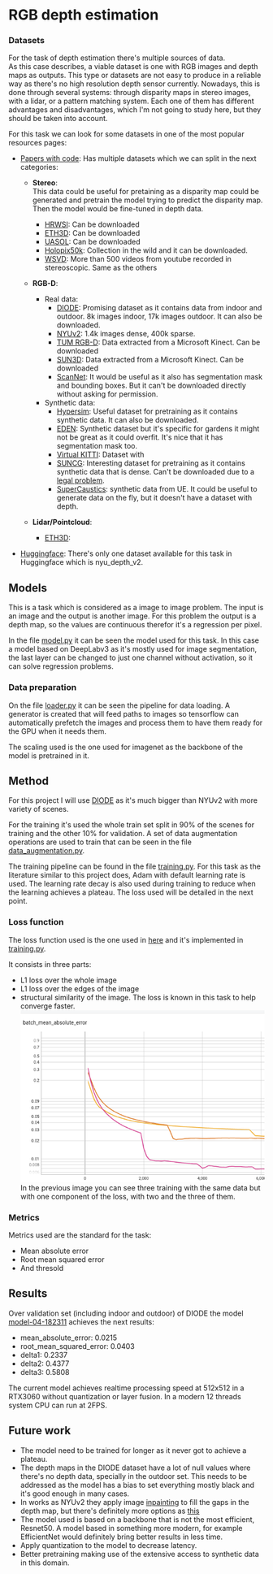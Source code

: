 # RGB depth estimation

### Datasets

For the task of depth estimation there's multiple sources of data.  
As this case describes, a viable dataset is one with RGB images and depth maps as outputs.
This type or datasets are not easy to produce in a reliable way as there's no high resolution depth sensor currently.
Nowadays, this is done through several systems: through disparity maps in stereo images, with a lidar, or a pattern
matching system.
Each one of them has different advantages and disadvantages, which I'm not going to study here, but they should be taken
into account.

For this task we can look for some datasets in one of the most popular resources pages:

* [Papers with code](https://paperswithcode.com/datasets?task=depth-estimation&mod=stereo):
  Has multiple datasets which we can split in the next categories:
    * **Stereo**:  
      This data could be useful for pretaining as a disparity map could be generated and pretrain the model trying to
      predict the disparity map. Then the model would be fine-tuned in depth data.
        * [HRWSI](https://kexianhust.github.io/Structure-Guided-Ranking-Loss/): Can be downloaded
        * [ETH3D](https://www.eth3d.net/overview): Can be downloaded
        * [UASOL](https://osf.io/64532/): Can be downloaded
        * [Holopix50k](https://github.com/leiainc/holopix50k): Collection in the wild and it can be downloaded.
        * [WSVD](https://sites.google.com/view/wsvd/home): More than 500 videos from youtube recorded in stereoscopic.
          Same as the others
    * **RGB-D**:
        * Real data:
            * [DIODE](https://diode-dataset.org/): Promising dataset as it contains data from indoor and
              outdoor. 8k images indoor, 17k images outdoor. It can also be downloaded.
            * [NYUv2](https://cs.nyu.edu/~silberman/datasets/nyu_depth_v2.html): 1.4k images dense, 400k sparse.
            * [TUM RGB-D](https://cvg.cit.tum.de/data/datasets/rgbd-dataset/download): Data extracted from a Microsoft
              Kinect. Can be downloaded
            * [SUN3D](https://sun3d.cs.princeton.edu/): Data extracted from a Microsoft Kinect. Can be downloaded
            * [ScanNet](https://github.com/ScanNet/ScanNet): It would be useful as it also has segmentation mask and
              bounding boxes. But it can't be downloaded directly without asking for permission.
        * Synthetic data:
            * [Hypersim](https://github.com/apple/ml-hypersim): Useful dataset for pretraining as it contains synthetic
              data. It can also be downloaded.
            * [EDEN](https://lhoangan.github.io/eden/): Synthetic dataset but it's specific for gardens it might not be
              great as it could overfit. It's nice that it has segmentation mask too.
            * [Virtual KITTI](https://europe.naverlabs.com/research/computer-vision/proxy-virtual-worlds-vkitti-1/):
              Dataset with
            * [SUNCG](https://sscnet.cs.princeton.edu/): Interesting dataset for pretraining as it contains synthetic
              data
              that is dense. Can't be downloaded due to
              a [legal problem](https://futurism.com/tech-suing-facebook-princeton-data).
            * [SuperCaustics](https://github.com/MMehdiMousavi/SuperCaustics): synthetic data from UE. It could be
              useful to generate data on the fly, but it doesn't have a dataset with depth.

    * **Lidar/Pointcloud**:
        * [ETH3D](https://www.eth3d.net/overview):

* [Huggingface](https://huggingface.co/datasets?task_categories=task_categories:depth-estimation&sort=downloads):
  There's only one dataset available for this task in Huggingface which is nyu_depth_v2.

## Models

This is a task which is considered as a image to image problem. The input is an image and the output is another image.
For this problem the output is a depth map, so the values are continuous therefor it's a regression per pixel.

In the file [model.py](model.py) it can be seen the model used for this task.
In this case a model based on DeepLabv3 as it's mostly used for image segmentation, the last layer can be changed to
just one channel without activation, so it can solve regression problems.

### Data preparation

On the file [loader.py](data%2Floader.py) it can be seen the pipeline for data loading.
A generator is created that will feed paths to images so tensorflow can automatically prefetch the images and process
them to have them ready for the GPU when it needs them.

The scaling used is the one used for imagenet as the backbone of the model is pretrained in it.

## Method

For this project I will use [DIODE](https://diode-dataset.org/) as it's much bigger than NYUv2 with more variety of
scenes.

For the training it's used the whole train set split in 90% of the scenes for training and the other 10% for validation.
A set of data augmentation operations are used to train that can be seen in the
file [data_augmentation.py](data%2Fdata_augmentation.py).

The training pipeline can be found in the file [training.py](training.py).
For this task as the literature similar to this project does, Adam with default learning rate is used.
The learning rate decay is also used during training to reduce when the learning achieves a plateau.
The loss used will be detailed in the next point.

### Loss function

The loss function used is the one used in [here](http://cs231n.stanford.edu/reports/2022/pdfs/58.pdf) and it's
implemented in [training.py](training.py).

It consists in three parts:

* L1 loss over the whole image
* L1 loss over the edges of the image
* structural similarity of the image.
  The loss is known in this task to help converge faster.
  ![MAE.png](assets%2FMAE.png)
  In the previous image you can see three training with the same data but with one component of the loss, with two and
  the three of them.

### Metrics

Metrics used are the standard for the task:

* Mean absolute error
* Root mean squared error
* And thresold

## Results

Over validation set (including indoor and outdoor) of DIODE the model [model-04-182311](models%2Fmodel-04-182311)
achieves the next results:

* mean_absolute_error: 0.0215
* root_mean_squared_error: 0.0403
* delta1: 0.2337
* delta2: 0.4377
* delta3: 0.5808

The current model achieves realtime processing speed at 512x512 in a RTX3060 without quantization or layer fusion.
In a modern 12 threads system CPU can run at 2FPS.

## Future work

* The model need to be trained for longer as it never got to achieve a plateau.
* The depth maps in the DIODE dataset have a lot of null values where there's no depth data, specially in the outdoor
  set. This needs to be addressed as the model has a bias to set everything mostly black and it's good enough in many
  cases.
* In works as NYUv2 they apply image [inpainting](https://www.cs.huji.ac.il/~yweiss/Colorization/) to fill the gaps in
  the depth map, but there's definitely more options
  as [this](https://www.researchgate.net/figure/Inpainting-Classification_fig3_306310171)
* The model used is based on a backbone that is not the most efficient, Resnet50. A model based in something more
  modern, for example EfficientNet would definitely bring better results in less time.
* Apply quantization to the model to decrease latency.
* Better pretraining making use of the extensive access to synthetic data in this domain.